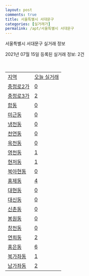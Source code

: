 ```yaml
---
layout: post
comments: true
title: 서울특별시 서대문구
categories: [실거래가]
permalink: /apt/서울특별시 서대문구
---
```


서울특별시 서대문구 실거래 정보

2021년 07월 15일 등록된 실거래 정보: 2건

<script type="text/javascript">
  google.charts.load('current', {'packages':['corechart']});
  google.charts.setOnLoadCallback(drawChart);

  function drawChart() {
    var data = google.visualization.arrayToDataTable([['거래일', '매매', '전월세', '전매'], ['20-07', 139, 268, 7], ['20-08', 182, 371, 5], ['20-09', 158, 346, 2], ['20-10', 167, 384, 3], ['20-11', 202, 316, 1], ['20-12', 238, 392, 1], ['21-01', 180, 445, 1], ['21-02', 133, 362, 0], ['21-03', 119, 385, 0], ['21-04', 96, 269, 0], ['21-05', 178, 284, 0], ['21-06', 102, 231, 1], ['21-07', 3, 66, 0]]);

    var options = {
      title: '최근 1년간 유형별 거래량 추이',
      legend: { position: 'bottom' }
    };

    var chart = new google.visualization.LineChart(document.getElementById('columnchart_material'));
    chart.draw(data, (options));
  }
</script>

<div id="columnchart_material" style="width: 95%; margin-left: -35px"></div>
<br>
<table class="sortable">
  <tr>
    <td><a href="#">지역</a></td>
    <td><a href="#">오늘 실거래</a></td>
  </tr>

  
  <tr class="item">
    <td><a href="서울특별시 서대문구 충정로2가">충정로2가</a></td>
    <td><a href="서울특별시 서대문구 충정로2가">0</a></td>
  </tr>
    

  <tr class="item">
    <td><a href="서울특별시 서대문구 충정로3가">충정로3가</a></td>
    <td><a href="서울특별시 서대문구 충정로3가">2</a></td>
  </tr>
    

  <tr class="item">
    <td><a href="서울특별시 서대문구 합동">합동</a></td>
    <td><a href="서울특별시 서대문구 합동">0</a></td>
  </tr>
    

  <tr class="item">
    <td><a href="서울특별시 서대문구 미근동">미근동</a></td>
    <td><a href="서울특별시 서대문구 미근동">0</a></td>
  </tr>
    

  <tr class="item">
    <td><a href="서울특별시 서대문구 냉천동">냉천동</a></td>
    <td><a href="서울특별시 서대문구 냉천동">0</a></td>
  </tr>
    

  <tr class="item">
    <td><a href="서울특별시 서대문구 천연동">천연동</a></td>
    <td><a href="서울특별시 서대문구 천연동">0</a></td>
  </tr>
    

  <tr class="item">
    <td><a href="서울특별시 서대문구 옥천동">옥천동</a></td>
    <td><a href="서울특별시 서대문구 옥천동">0</a></td>
  </tr>
    

  <tr class="item">
    <td><a href="서울특별시 서대문구 영천동">영천동</a></td>
    <td><a href="서울특별시 서대문구 영천동">1</a></td>
  </tr>
    

  <tr class="item">
    <td><a href="서울특별시 서대문구 현저동">현저동</a></td>
    <td><a href="서울특별시 서대문구 현저동">1</a></td>
  </tr>
    

  <tr class="item">
    <td><a href="서울특별시 서대문구 북아현동">북아현동</a></td>
    <td><a href="서울특별시 서대문구 북아현동">0</a></td>
  </tr>
    

  <tr class="item">
    <td><a href="서울특별시 서대문구 홍제동">홍제동</a></td>
    <td><a href="서울특별시 서대문구 홍제동">4</a></td>
  </tr>
    

  <tr class="item">
    <td><a href="서울특별시 서대문구 대현동">대현동</a></td>
    <td><a href="서울특별시 서대문구 대현동">0</a></td>
  </tr>
    

  <tr class="item">
    <td><a href="서울특별시 서대문구 대신동">대신동</a></td>
    <td><a href="서울특별시 서대문구 대신동">0</a></td>
  </tr>
    

  <tr class="item">
    <td><a href="서울특별시 서대문구 신촌동">신촌동</a></td>
    <td><a href="서울특별시 서대문구 신촌동">0</a></td>
  </tr>
    

  <tr class="item">
    <td><a href="서울특별시 서대문구 봉원동">봉원동</a></td>
    <td><a href="서울특별시 서대문구 봉원동">0</a></td>
  </tr>
    

  <tr class="item">
    <td><a href="서울특별시 서대문구 창천동">창천동</a></td>
    <td><a href="서울특별시 서대문구 창천동">0</a></td>
  </tr>
    

  <tr class="item">
    <td><a href="서울특별시 서대문구 연희동">연희동</a></td>
    <td><a href="서울특별시 서대문구 연희동">2</a></td>
  </tr>
    

  <tr class="item">
    <td><a href="서울특별시 서대문구 홍은동">홍은동</a></td>
    <td><a href="서울특별시 서대문구 홍은동">6</a></td>
  </tr>
    

  <tr class="item">
    <td><a href="서울특별시 서대문구 북가좌동">북가좌동</a></td>
    <td><a href="서울특별시 서대문구 북가좌동">1</a></td>
  </tr>
    

  <tr class="item">
    <td><a href="서울특별시 서대문구 남가좌동">남가좌동</a></td>
    <td><a href="서울특별시 서대문구 남가좌동">2</a></td>
  </tr>
    


</table>


    